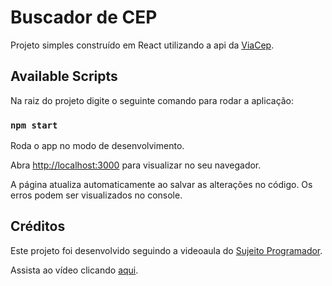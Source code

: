 # Buscador de CEP

Projeto simples construído em React utilizando a api da [ViaCep](http://viacep.com.br/).

## Available Scripts

Na raiz do projeto digite o seguinte comando para rodar a aplicação:

### `npm start`

Roda o app no modo de desenvolvimento.

Abra [http://localhost:3000](http://localhost:3000) para visualizar no seu navegador.

A página atualiza automaticamente ao salvar as alterações no código.
Os erros podem ser visualizados no console.

## Créditos

Este projeto foi desenvolvido seguindo a videoaula do [Sujeito Programador](https://www.youtube.com/@Sujeitoprogramador).

Assista ao vídeo clicando [aqui](https://www.youtube.com/watch?v=oy4cbqE1_qc).
